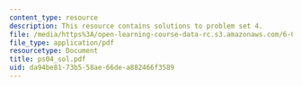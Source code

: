 ```yaml
---
content_type: resource
description: This resource contains solutions to problem set 4.
file: /media/https%3A/open-learning-course-data-rc.s3.amazonaws.com/6-041-probabilistic-systems-analysis-and-applied-probability-spring-2006/da94be8173b558ae66dea882466f3589_ps04_sol.pdf
file_type: application/pdf
resourcetype: Document
title: ps04_sol.pdf
uid: da94be81-73b5-58ae-66de-a882466f3589
---
```

